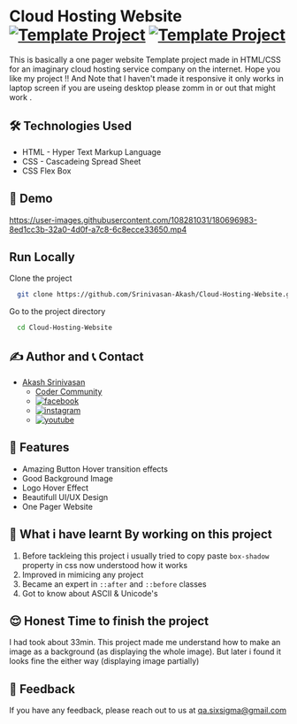 # Cloud Hosting Website [![Template Project](https://img.shields.io/badge/Template-Project-red)](http://www.gnu.org/licenses/agpl-3.0) [![Template Project](https://img.shields.io/badge/Technologies%20-HTML%2FCSS-brightgreen)](http://www.gnu.org/licenses/agpl-3.0)

This is basically a one pager website Template project made in HTML/CSS for an imaginary cloud hosting service company on the internet.
Hope you like my project !! And Note that I haven't made it responsive it only works in laptop screen if you are useing desktop please zomm in or out that might work .

## 🛠 Technologies Used
  - HTML - Hyper Text Markup Language
  - CSS - Cascadeing Spread Sheet
  - CSS Flex Box

## 🚩 Demo
https://user-images.githubusercontent.com/108281031/180696983-8ed1cc3b-32a0-4d0f-a7c8-6c8ecce33650.mp4
## Run Locally

Clone the project

```bash
  git clone https://github.com/Srinivasan-Akash/Cloud-Hosting-Website.git
```

Go to the project directory

```bash
  cd Cloud-Hosting-Website
```
## ✍️ Author and 📞 Contact
- [Akash Srinivasan](https://www.github.com/octokatherine)
    - [Coder Community](https://web.codercommunity.io/user/62d568cb998d86c8883a2766?tab=posts)
    - [![facebook](https://img.shields.io/badge/Facebook-0A66C2?style=for-the-badge&logo=facebook&logoColor=white)](https://www.facebook.com/profile.php?id=100083429257499)
    - [![instagram](https://img.shields.io/badge/Instagram-0A66C2?style=for-the-badge&logo=instagram&logoColor=white)](https://www.instagram.com/akash_prashanthi/)
    - [![youtube](https://img.shields.io/badge/YouTube-ff0000?style=for-the-badge&logo=youtube&logoColor=white)](https://www.youtube.com/channel/UCAv1QdzDgV6MjA60CRtfkIg)

## 📝 Features

- Amazing Button Hover transition effects
- Good Background Image
- Logo Hover Effect
- Beautifull UI/UX Design
- One Pager Website

## 🤔 What i have learnt By working on this project
1. Before tackleing this project i usually tried to copy paste `box-shadow` property in css now understood how it works
2. Improved in mimicing any project
3. Became an expert in `::after` and `::before` classes
4. Got to know about ASCII & Unicode's

## 😌 Honest Time to finish the project

I had took about 33min. This project made me understand how to make an image as a background (as displaying the whole image). But later i found it looks fine the either way (displaying image partially) 

## 👀 Feedback

If you have any feedback, please reach out to us at qa.sixsigma@gmail.com
